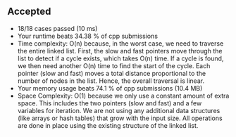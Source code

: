 Accepted
--------

-   18/18 cases passed (10 ms)
-   Your runtime beats 34.38 % of cpp submissions
-   Time complexity: O(n) because, in the worst case, we need to traverse the entire linked list. First, the slow and fast pointers move through the list to detect if a cycle exists, which takes O(n) time. If a cycle is found, we then need another O(n) time to find the start of the cycle. Each pointer (slow and fast) moves a total distance proportional to the number of nodes in the list. Hence, the overall traversal is linear.
-   Your memory usage beats 74.1 % of cpp submissions (10.4 MB)
-   Space Complexity: O(1) because we only use a constant amount of extra space. This includes the two pointers (slow and fast) and a few variables for iteration. We are not using any additional data structures (like arrays or hash tables) that grow with the input size. All operations are done in place using the existing structure of the linked list.